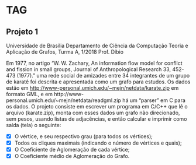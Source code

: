 # TAG

## Projeto 1

Universidade de Brasília
Departamento de Ciência da Computação
Teoria e Aplicação de Grafos, Turma A, 1/2018
Prof. Díbio

Em 1977, no artigo “W. W. Zachary, An information flow model for conflict and fission in small
groups, Journal of Anthropological Research 33, 452-473 (1977).” uma rede social de amizades entre
34 integrantes de um grupo de karatê foi descrita e apresentada como um grafo para estudos. Os dados
estão em http://www-personal.umich.edu/~mejn/netdata/karate.zip em formato GML, e em http://www-
personal.umich.edu/~mejn/netdata/readgml.zip há um “parser” em C para os dados. O projeto consiste
em escrever um programa em C/C++ que lê o arquivo (karate.zip), monta com esses dados um grafo
não direcionado, sem pesos, usando listas de adjacências, e então calcular e imprimir como saída (tela)
o seguinte:

- [x] O vértice, e seu respectivo grau (para todos os vértices);
- [x] Todos os cliques maximais (indicando o número de vértices e quais);
- [x] O Coeficiente de Aglomeração de cada vértice;
- [x] O Coeficiente médio de Aglomeração do Grafo. 